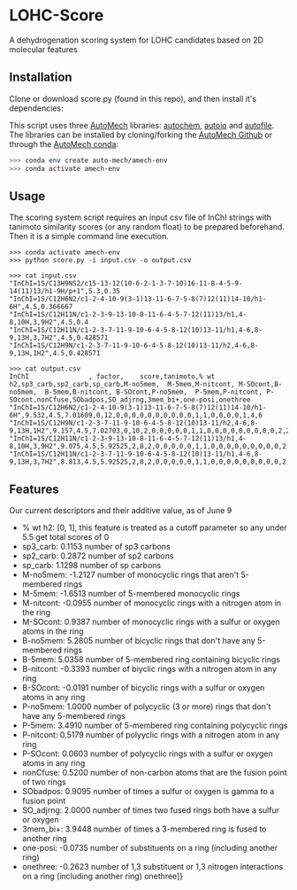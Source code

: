 # LOHC-Score
A dehydrogenation scoring system for LOHC candidates based on 2D molecular features


## Installation
Clone or download score.py (found in this repo), and then install it's dependencies:

This script uses three [AutoMech](https://tcg.cse.anl.gov/papr/codes/automech.html) libraries: [autochem](https://sne-autochem.readthedocs.io/en/latest/), [autoio](https://sne-autoio.readthedocs.io/en/latest/) and [autofile](https://sne-autofile.readthedocs.io/en/dev/).  The libraries can be installed by cloning/forking the [AutoMech Github](https://github.com/Auto-Mech) or through the [AutoMech conda](https://anaconda.org/auto-mech): 
```bash
>>> conda env create auto-mech/amech-env
>>> conda activate amech-env
```

## Usage
The scoring system script requires an input csv file of InChI strings with tanimoto similarity scores (or any random float) to be prepared beforehand.  Then it is a simple command line execution.
```
>>> conda activate amech-env
>>> python score.py -i input.csv -o output.csv
```

```
>>> cat input.csv
"InChI=1S/C13H9NS2/c15-13-12(10-6-2-1-3-7-10)16-11-8-4-5-9-14(11)13/h1-9H/p+1",5.3,0.35
"InChI=1S/C12H6N2/c1-2-4-10-9(3-1)13-11-6-7-5-8(7)12(11)14-10/h1-6H",4.5,0.366667
"InChI=1S/C12H11N/c1-2-3-9-13-10-8-11-6-4-5-7-12(11)13/h1,4-8,10H,3,9H2",4.5,0.4
"InChI=1S/C12H11N/c1-2-3-7-11-9-10-6-4-5-8-12(10)13-11/h1,4-6,8-9,13H,3,7H2",4.5,0.428571
"InChI=1S/C12H9N/c1-2-3-7-11-9-10-6-4-5-8-12(10)13-11/h2,4-6,8-9,13H,1H2",4.5,0.428571

>>> cat output.csv
InChI				, factor,    score,tanimoto,% wt h2,sp3_carb,sp2_carb,sp_carb,M-no5mem,  M-5mem,M-nitcont, M-SOcont,B-no5mem,  B-5mem,B-nitcont, B-SOcont,P-no5mem,  P-5mem,P-nitcont, P-SOcont,nonCfuse,SObadpos,SO_adjrng,3mem_bi+,one-posi,onethree
"InChI=1S/C12H6N2/c1-2-4-10-9(3-1)13-11-6-7-5-8(7)12(11)14-10/h1-6H",9.532,4.5,7.01609,0,12,0,0,0,0,0,0,0,0,0,0,1,1,0,0,0,0,1,4,6
"InChI=1S/C12H9N/c1-2-3-7-11-9-10-6-4-5-8-12(10)13-11/h2,4-6,8-9,13H,1H2",9.157,4.5,7.02703,0,10,2,0,0,0,0,0,1,1,0,0,0,0,0,0,0,0,0,2,2
"InChI=1S/C12H11N/c1-2-3-9-13-10-8-11-6-4-5-7-12(11)13/h1,4-8,10H,3,9H2",9.075,4.5,5.92525,2,8,2,0,0,0,0,0,1,1,0,0,0,0,0,0,0,0,0,2,1
"InChI=1S/C12H11N/c1-2-3-7-11-9-10-6-4-5-8-12(10)13-11/h1,4-6,8-9,13H,3,7H2",8.813,4.5,5.92525,2,8,2,0,0,0,0,0,1,1,0,0,0,0,0,0,0,0,0,2,2
```

## Features
Our current descriptors and their additive value, as of June 9

- % wt h2: \[0, 1\], this feature is treated as a cutoff parameter so any under 5.5 get total scores of 0
- sp3_carb:   0.1153  number of sp3 carbons
- sp2_carb:   0.2872  number of sp2 carbons
- sp_carb:    1.1298  number of sp carbons
- M-no5mem:  -1.2127  number of monocyclic rings that aren't 5-membered rings
- M-5mem:    -1.6513  number of 5-membered monocyclic rings
- M-nitcont: -0.0955  number of monocyclic rings with a nitrogen atom in the ring
- M-SOcont:   0.9387  number of monocyclic rings with a sulfur or oxygen atoms in the ring
- B-no5mem:   5.2805  number of bicyclic rings that don't have any 5-membered rings
- B-5mem:     5.0358  number of 5-membered ring containing bicyclic rings
- B-nitcont: -0.3393  number of biyclic rings with a nitrogen atom in any ring
- B-SOcont:  -0.0191  number of bicyclic rings with a sulfur or oxygen atoms in any ring
- P-no5mem:   1.0000  number of polycyclic (3 or more) rings that don't have any 5-membered rings
- P-5mem:     3.4910  number of 5-membered ring containing polycyclic rings
- P-nitcont:  0.5179  number of polyyclic rings with a nitrogen atom in any ring
- P-SOcont:   0.0603  number of polycyclic rings with a sulfur or oxygen atoms in any ring
- nonCfuse:   0.5200  number of non-carbon atoms that are the fusion point of two rings
- SObadpos:   0.9095  number of times a sulfur or oxygen is gamma to a fusion point
- SO_adjrng:  2.0000  number of times two fused rings both have a sulfur or oxygen
- 3mem_bi+:   3.9448  number of times a 3-membered ring is fused to another ring
- one-posi:  -0.0735  number of substituents on a ring (including another ring)
- onethree:  -0.2623  number of 1,3 substituent or 1,3 nitrogen interactions on a ring (including another ring) onethree]}
